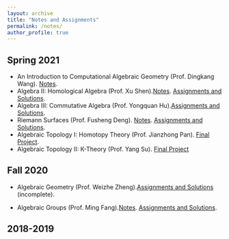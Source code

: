 ```yaml
---
layout: archive
title: "Notes and Assignments"
permalink: /notes/
author_profile: true
---
```



<!--{% include base_path %}



{% for post in site.notes %}
  {% include archive-single.html %}
{% endfor %}-->


## Spring 2021

* An Introduction to Computational Algebraic Geometry (Prof. Dingkang Wang). [Notes](https://triangdrie.github.io/files/comput_ag_notes.pdf). 
* Algebra II: Homological Algebra (Prof. Xu Shen).[Notes](https://triangdrie.github.io/files/homol_alg_notes.pdf). [Assignments and Solutions](https://triangdrie.github.io/files/homol_alg_assign.pdf).
* Algebra III: Commutative Algebra (Prof. Yongquan Hu).[Assignments and Solutions](https://triangdrie.github.io/files/com_alg_assign.pdf).
* Riemann Surfaces (Prof. Fusheng Deng). [Notes](https://triangdrie.github.io/files/riemann_surfaces_notes.pdf). [Assignments and Solutions](https://triangdrie.github.io/files/riemann_surfaces_assigns.pdf).
* Algebraic Topology I: Homotopy Theory (Prof. Jianzhong Pan). [Final Project](https://triangdrie.github.io/files/diffeo_groups.pdf).
* Algebraic Topology II: K-Theory (Prof. Yang Su). [Final Project](https://triangdrie.github.io/files/swans_thm.pdf)







## Fall 2020
* Algebraic Geometry (Prof. Weizhe Zheng).[Assignments and Solutions](https://triangdrie.github.io/files/ag_assign.pdf) (incomplete). 

* Algebraic Groups (Prof. Ming Fang).[Notes](https://triangdrie.github.io/files/lie_notes.pdf). [Assignments and Solutions](https://triangdrie.github.io/files/lie_assign.pdf).



## 2018-2019



